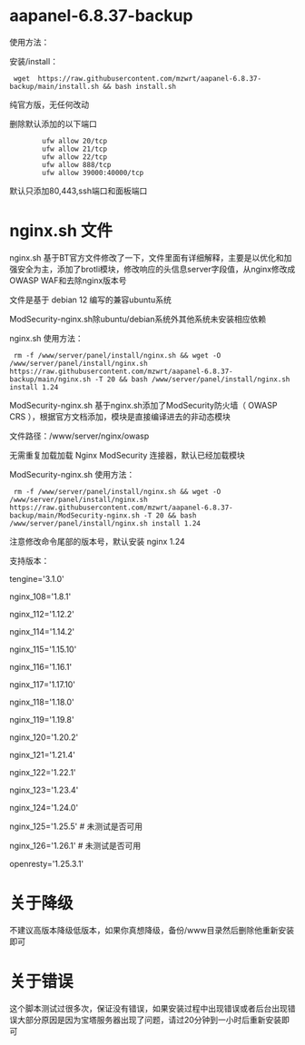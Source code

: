 # aapanel-6.8.37-backup

使用方法：

安装/install：

     wget  https://raw.githubusercontent.com/mzwrt/aapanel-6.8.37-backup/main/install.sh && bash install.sh


纯官方版，无任何改动


删除默认添加的以下端口

            ufw allow 20/tcp
            ufw allow 21/tcp
            ufw allow 22/tcp
            ufw allow 888/tcp
            ufw allow 39000:40000/tcp

默认只添加80,443,ssh端口和面板端口

# nginx.sh 文件
nginx.sh 基于BT官方文件修改了一下，文件里面有详细解释，主要是以优化和加强安全为主，添加了brotli模块，修改响应的头信息server字段值，从nginx修改成OWASP WAF和去除nginx版本号

文件是基于 debian 12 编写的兼容ubuntu系统

ModSecurity-nginx.sh除ubuntu/debian系统外其他系统未安装相应依赖



nginx.sh 使用方法：

     rm -f /www/server/panel/install/nginx.sh && wget -O /www/server/panel/install/nginx.sh https://raw.githubusercontent.com/mzwrt/aapanel-6.8.37-backup/main/nginx.sh -T 20 && bash /www/server/panel/install/nginx.sh install 1.24


ModSecurity-nginx.sh 基于nginx.sh添加了ModSecurity防火墙（ OWASP CRS ），根据官方文档添加，模块是直接编译进去的非动态模块

文件路径：/www/server/nginx/owasp

无需重复加载加载 Nginx ModSecurity 连接器，默认已经加载模块

ModSecurity-nginx.sh 使用方法：

     rm -f /www/server/panel/install/nginx.sh && wget -O  /www/server/panel/install/nginx.sh https://raw.githubusercontent.com/mzwrt/aapanel-6.8.37-backup/main/ModSecurity-nginx.sh -T 20 && bash /www/server/panel/install/nginx.sh install 1.24


注意修改命令尾部的版本号，默认安装 nginx 1.24

支持版本：

tengine='3.1.0'

nginx_108='1.8.1'

nginx_112='1.12.2'

nginx_114='1.14.2'

nginx_115='1.15.10'

nginx_116='1.16.1'

nginx_117='1.17.10'

nginx_118='1.18.0'

nginx_119='1.19.8'

nginx_120='1.20.2'

nginx_121='1.21.4'

nginx_122='1.22.1'

nginx_123='1.23.4'

nginx_124='1.24.0'

nginx_125='1.25.5' # 未测试是否可用

nginx_126='1.26.1' # 未测试是否可用

openresty='1.25.3.1'

# 关于降级
不建议高版本降级低版本，如果你真想降级，备份/www目录然后删除他重新安装即可

# 关于错误
这个脚本测试过很多次，保证没有错误，如果安装过程中出现错误或者后台出现错误大部分原因是因为宝塔服务器出现了问题，请过20分钟到一小时后重新安装即可
